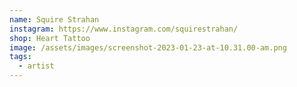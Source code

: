 ```yaml
---
name: Squire Strahan
instagram: https://www.instagram.com/squirestrahan/
shop: Heart Tattoo
image: /assets/images/screenshot-2023-01-23-at-10.31.00-am.png
tags:
  - artist
---
```

